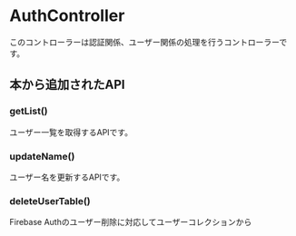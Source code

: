 # AuthController

このコントローラーは認証関係、ユーザー関係の処理を行うコントローラーです。

## 本から追加されたAPI

### getList() 

ユーザー一覧を取得するAPIです。

### updateName()

ユーザー名を更新するAPIです。

### deleteUserTable() 

Firebase Authのユーザー削除に対応してユーザーコレクションから